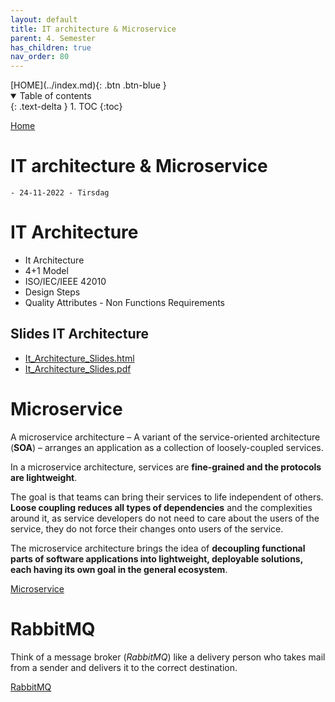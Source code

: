 ```yaml
---
layout: default
title: IT architecture & Microservice
parent: 4. Semester
has_children: true
nav_order: 80
---
```


<span class="fs-1">
[HOME](../index.md){: .btn .btn-blue }
</span>

<details open markdown="block">
  <summary>
    Table of contents
  </summary>
  {: .text-delta }
1. TOC
{:toc}
</details>

[Home](modul-4-2.md)
# IT architecture & Microservice
    - 24-11-2022 - Tirsdag

# IT Architecture
- It Architecture
- 4+1 Model
- ISO/IEC/IEEE 42010
- Design Steps
- Quality Attributes - Non Functions Requirements

## Slides IT Architecture
- [It_Architecture_Slides.html](./_slides/microservices.html)
- [It_Architecture_Slides.pdf](./_slides/microservices.pdf)

# Microservice
A microservice architecture – A variant of the service-oriented architecture (**SOA**) – arranges an application as a collection of loosely-coupled services.

In a microservice architecture, services are **fine-grained and the protocols are lightweight**. 

The goal is that teams can bring their services to life independent of others. **Loose coupling reduces all types of dependencies** and the complexities around it, as service developers do not need to care about the users of the service, they do not force their changes onto users of the service.

The microservice architecture brings the idea of **decoupling functional parts of software applications into lightweight, deployable solutions, each having its own goal in the general ecosystem**.

[Microservice](Microservice.md)

# RabbitMQ
Think of a message broker (*RabbitMQ*) like a delivery person who takes mail from a sender and delivers it to the correct destination.

[RabbitMQ](Rabbitmq.md)




